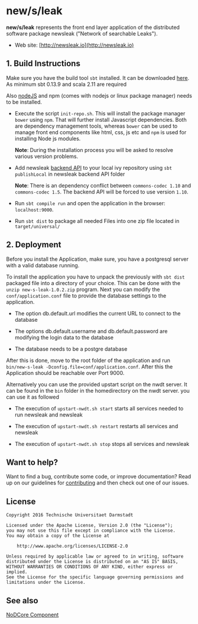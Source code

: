 new/s/leak
==========

**new/s/leak** represents the front end layer application of the distributed software package newsleak ("Network of searchable Leaks").

* Web site: [http://newsleak.io](http://newsleak.io)


## 1. Build Instructions


Make sure you have the build tool `sbt` installed. It can be downloaded [here](http://www.scala-sbt.org/). As minimum sbt 0.13.9 and scala 2.11 are required

Also [nodeJS](https://nodejs.org/) and npm (comes with nodejs or linux package manager) needs to be installed.

* Execute the script `init-repo.sh`. This will install the package manager `bower` using `npm`. That will further install Javascript dependencies. Both are dependency management tools, whereas `bower` can be used to manage front end components like html, css, js etc and `npm` is used for installing Node js modules.

  **Note**: During the installation process you will be asked to resolve various version problems.
  
* Add newsleak [backend API](https://github.com/tudarmstadt-lt/newsleak) to your local ivy repository using `sbt publishLocal` in newsleak backend API folder

  **Note**: There is an dependency conflict between `commons-codec 1.10` and `commons-codec 1.5`. The backend API will be forced to use version `1.10`.

* Run `sbt compile run` and open the application in the browser: `localhost:9000`.

* Run `sbt dist` to package all needed Files into one zip file located in `target/universal/`


## 2. Deployment

Before you install the Application, make sure, you have a postgresql server with a valid database running.

To install the application you have to unpack the previously with `sbt dist` packaged file into a directory of your choice. This can be done with the `unzip new-s-leak-1.0.2.zip` program. Next you can modify the `conf/application.conf` file to provide the database settings to the application.

* The option db.default.url modifies the current URL to connect to the database

* The options db.default.username and db.default.password are modifying the login data to the database

* The database needs to be a postgre database

After this is done, move to the root folder of the application and run `bin/new-s-leak -Dconfig.file=conf/application.conf`. After this the Application should be reachable over Port 9000.

Alternatively you can use the provided upstart script on the nwdt server. It can be found in the `bin` folder in the homedirectory on the nwdt server. you can use it as followed

* The execution of `upstart-nwdt.sh start` starts all services needed to run newsleak and newsleak

* The execution of `upstart-nwdt.sh restart` restarts all services and newsleak

* The execution of `upstart-nwdt.sh stop` stops all services and newsleak


## Want to help?

Want to find a bug, contribute some code, or improve documentation? Read up on our guidelines for [contributing](TODO) and then check out one of our issues.

## License

```
Copyright 2016 Technische Universitaet Darmstadt

Licensed under the Apache License, Version 2.0 (the "License");
you may not use this file except in compliance with the License.
You may obtain a copy of the License at

    http://www.apache.org/licenses/LICENSE-2.0

Unless required by applicable law or agreed to in writing, software
distributed under the License is distributed on an "AS IS" BASIS,
WITHOUT WARRANTIES OR CONDITIONS OF ANY KIND, either express or implied.
See the License for the specific language governing permissions and
limitations under the License.
```

See also
--------
[NoDCore Component](https://github.com/Tooa/NoDCore)
